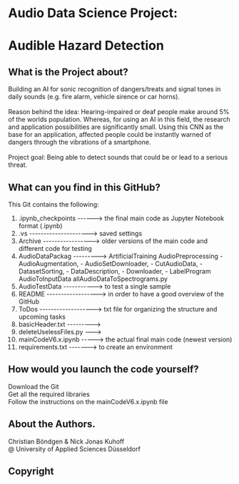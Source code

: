 # Audio Data Science Project:
# Audible Hazard Detection


## What is the Project about?
Building an AI for sonic recognition of dangers/treats and signal tones in daily sounds (e.g. fire alarm, vehicle sirence or car horns).<br />
<br />
Reason behind the idea: Hearing-impaired or deaf people make around 5% of the worlds population. Whereas, for using an AI in this field, the research and application possibilities are significantly small. Using this CNN as the base for an application, affected people could be instantly warned of dangers through the vibrations of a smartphone.<br />
<br />
Project goal: Being able to detect sounds that could be or lead to a serious threat.

## What can you find in this GitHub?
This Git contains the following:<br />

1. .ipynb_checkpoints ------> the final main code as Jupyter Notebook format (.ipynb)
2. .vs ---------------------> saved settings
3. Archive -----------------> older versions of the main code and different code for testing
4. AudioDataPackag ---------> ArtificialTraining
                              AudioPreprocessing 
                               - AudioAugmentation, 
                               - AudioSetDownloader, 
                               - CutAudioData, 
                               - DatasetSorting, 
                               - DataDescription, 
                               - Downloader, 
                               - LabelProgram
                              AudioToInputData
                              allAudioDataToSpectrograms.py
5. AudioTestData -----------> to test a single sample
6. README ------------------> in order to have a good overview of the GitHub 
7. ToDos -------------------> txt file for organizing the structure and upcoming tasks
8. basicHeader.txt --------->
9. deleteUselessFiles.py --->
10. mainCodeV6.x.ipynb -----> the actual final main code (newest version)
11. requirements.txt -------> to create an environment 



## How would you launch the code yourself?
Download the Git<br />
Get all the required libraries<br />
Follow the instructions on the mainCodeV6.x.ipynb file

## About the Authors.

Christian Böndgen & Nick Jonas Kuhoff <br />
@ University of Applied Sciences Düsseldorf

## Copyright
